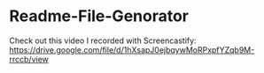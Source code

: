 # Readme-File-Genorator







Check out this video I recorded with Screencastify: https://drive.google.com/file/d/1hXsapJ0ejbqywMoRPxpfYZqb9M-rrccb/view
